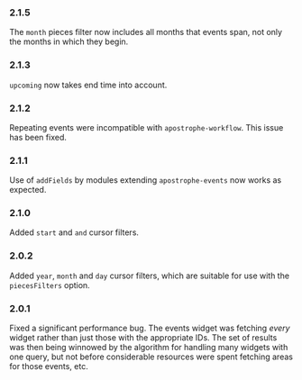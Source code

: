 ### 2.1.5

The `month` pieces filter now includes all months that events span, not only the months in which they begin.

### 2.1.3

`upcoming` now takes end time into account.

### 2.1.2

Repeating events were incompatible with `apostrophe-workflow`. This issue has been fixed.

### 2.1.1

Use of `addFields` by modules extending `apostrophe-events` now works as expected.

### 2.1.0

Added `start` and `and` cursor filters.

### 2.0.2

Added `year`, `month` and `day` cursor filters, which are suitable for use with the `piecesFilters` option.

### 2.0.1

Fixed a significant performance bug. The events widget was fetching *every* widget rather than just those with the appropriate IDs. The set of results was then being winnowed by the algorithm for handling many widgets with one query, but not before considerable resources were spent fetching areas for those events, etc.
